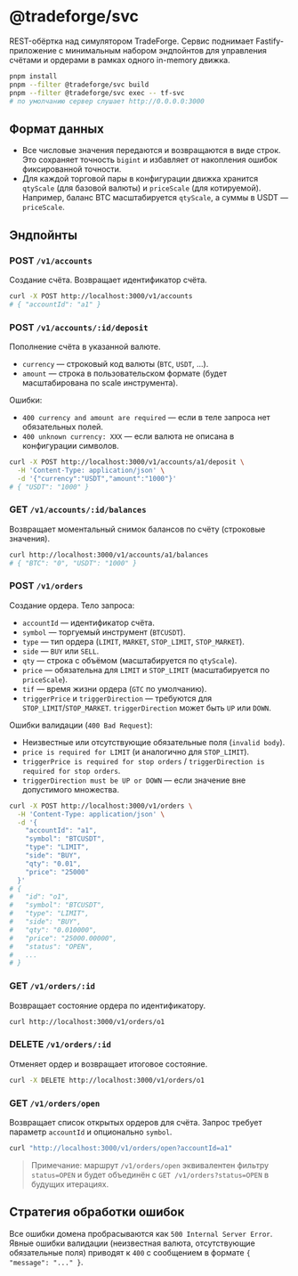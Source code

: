 # @tradeforge/svc

REST-обёртка над симулятором TradeForge. Сервис поднимает Fastify-приложение с минимальным набором эндпойнтов для управления счётами и ордерами в рамках одного in-memory движка.

```bash
pnpm install
pnpm --filter @tradeforge/svc build
pnpm --filter @tradeforge/svc exec -- tf-svc
# по умолчанию сервер слушает http://0.0.0.0:3000
```

## Формат данных

- Все числовые значения передаются и возвращаются в виде строк. Это сохраняет точность `bigint` и избавляет от накопления ошибок фиксированной точности.
- Для каждой торговой пары в конфигурации движка хранится `qtyScale` (для базовой валюты) и `priceScale` (для котируемой). Например, баланс BTC масштабируется `qtyScale`, а суммы в USDT — `priceScale`.

## Эндпойнты

### POST `/v1/accounts`

Создание счёта. Возвращает идентификатор счёта.

```bash
curl -X POST http://localhost:3000/v1/accounts
# { "accountId": "a1" }
```

### POST `/v1/accounts/:id/deposit`

Пополнение счёта в указанной валюте.

- `currency` — строковый код валюты (`BTC`, `USDT`, ...).
- `amount` — строка в пользовательском формате (будет масштабирована по scale инструмента).

Ошибки:

- `400 currency and amount are required` — если в теле запроса нет обязательных полей.
- `400 unknown currency: XXX` — если валюта не описана в конфигурации символов.

```bash
curl -X POST http://localhost:3000/v1/accounts/a1/deposit \
  -H 'Content-Type: application/json' \
  -d '{"currency":"USDT","amount":"1000"}'
# { "USDT": "1000" }
```

### GET `/v1/accounts/:id/balances`

Возвращает моментальный снимок балансов по счёту (строковые значения).

```bash
curl http://localhost:3000/v1/accounts/a1/balances
# { "BTC": "0", "USDT": "1000" }
```

### POST `/v1/orders`

Создание ордера. Тело запроса:

- `accountId` — идентификатор счёта.
- `symbol` — торгуемый инструмент (`BTCUSDT`).
- `type` — тип ордера (`LIMIT`, `MARKET`, `STOP_LIMIT`, `STOP_MARKET`).
- `side` — `BUY` или `SELL`.
- `qty` — строка с объёмом (масштабируется по `qtyScale`).
- `price` — обязательна для `LIMIT` и `STOP_LIMIT` (масштабируется по `priceScale`).
- `tif` — время жизни ордера (`GTC` по умолчанию).
- `triggerPrice` и `triggerDirection` — требуются для `STOP_LIMIT`/`STOP_MARKET`. `triggerDirection` может быть `UP` или `DOWN`.

Ошибки валидации (`400 Bad Request`):

- Неизвестные или отсутствующие обязательные поля (`invalid body`).
- `price is required for LIMIT` (и аналогично для `STOP_LIMIT`).
- `triggerPrice is required for stop orders` / `triggerDirection is required for stop orders`.
- `triggerDirection must be UP or DOWN` — если значение вне допустимого множества.

```bash
curl -X POST http://localhost:3000/v1/orders \
  -H 'Content-Type: application/json' \
  -d '{
    "accountId": "a1",
    "symbol": "BTCUSDT",
    "type": "LIMIT",
    "side": "BUY",
    "qty": "0.01",
    "price": "25000"
  }'
# {
#   "id": "o1",
#   "symbol": "BTCUSDT",
#   "type": "LIMIT",
#   "side": "BUY",
#   "qty": "0.010000",
#   "price": "25000.00000",
#   "status": "OPEN",
#   ...
# }
```

### GET `/v1/orders/:id`

Возвращает состояние ордера по идентификатору.

```bash
curl http://localhost:3000/v1/orders/o1
```

### DELETE `/v1/orders/:id`

Отменяет ордер и возвращает итоговое состояние.

```bash
curl -X DELETE http://localhost:3000/v1/orders/o1
```

### GET `/v1/orders/open`

Возвращает список открытых ордеров для счёта. Запрос требует параметр `accountId` и опционально `symbol`.

```bash
curl "http://localhost:3000/v1/orders/open?accountId=a1"
```

> Примечание: маршрут `/v1/orders/open` эквивалентен фильтру `status=OPEN` и будет объединён с `GET /v1/orders?status=OPEN` в будущих итерациях.

## Стратегия обработки ошибок

Все ошибки домена пробрасываются как `500 Internal Server Error`. Явные ошибки валидации (неизвестная валюта, отсутствующие обязательные поля) приводят к `400` с сообщением в формате `{ "message": "..." }`.
